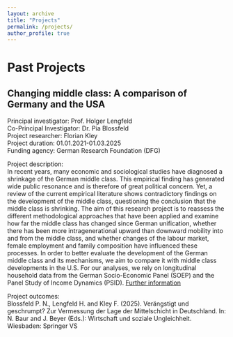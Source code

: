 ```yaml
---
layout: archive
title: "Projects"
permalink: /projects/
author_profile: true
---
```


# Past Projects
## Changing middle class: A comparison of Germany and the USA

Principal investigator: Prof. Holger Lengfeld <br /> Co-Principal Investigator: Dr. Pia Blossfeld<br /> Project researcher: Florian Kley<br /> Project duration: 01.01.2021-01.03.2025<br /> Funding agency: German Research Foundation (DFG)

Project description:<br /> In recent years, many economic and sociological studies have diagnosed a shrinkage of the German middle class. This empirical finding has generated wide public resonance and is therefore of great political concern. Yet, a review of the current empirical literature shows contradictory findings on the development of the middle class, questioning the conclusion that the middle class is shrinking. The aim of this research project is to reassess the different methodological approaches that have been applied and examine how far the middle class has changed since German unification, whether there has been more intragenerational upward than downward mobility into and from the middle class, and whether changes of the labour market, female employment and family composition have influenced these processes. In order to better evaluate the development of the German middle class and its mechanisms, we aim to compare it with middle class developments in the U.S. For our analyses, we rely on longitudinal household data from the German Socio-Economic Panel (SOEP) and the Panel Study of Income Dynamics (PSID).
[Further information](https://gepris.dfg.de/gepris/projekt/444730212?context=projekt&task=showDetail&id=444730212&)

Project outcomes:<br /> Blossfeld P. N., Lengfeld H. and Kley F. (2025). Verängstigt und geschrumpt? Zur Vermessung der Lage der Mittelschicht in Deutschland. In: N. Baur and J. Beyer (Eds.): Wirtschaft und soziale Ungleichheit. Wiesbaden: Springer VS
